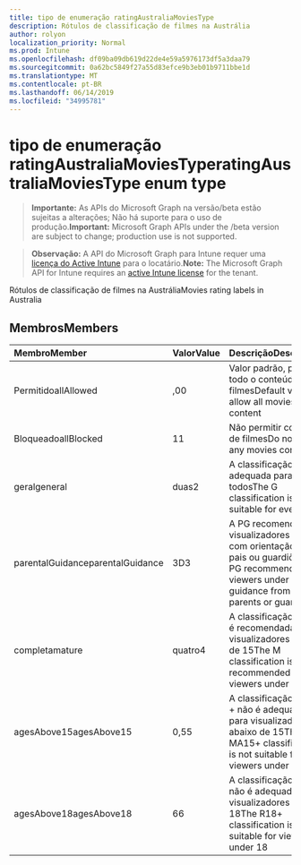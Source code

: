 ```yaml
---
title: tipo de enumeração ratingAustraliaMoviesType
description: Rótulos de classificação de filmes na Austrália
author: rolyon
localization_priority: Normal
ms.prod: Intune
ms.openlocfilehash: df09ba09db619d22de4e59a5976173df5a3daa79
ms.sourcegitcommit: 0a62bc5849f27a55d83efce9b3eb01b9711bbe1d
ms.translationtype: MT
ms.contentlocale: pt-BR
ms.lasthandoff: 06/14/2019
ms.locfileid: "34995781"
---
```

# <a name="ratingaustraliamoviestype-enum-type"></a><span data-ttu-id="9a757-103">tipo de enumeração ratingAustraliaMoviesType</span><span class="sxs-lookup"><span data-stu-id="9a757-103">ratingAustraliaMoviesType enum type</span></span>

> <span data-ttu-id="9a757-104">**Importante:** As APIs do Microsoft Graph na versão/beta estão sujeitas a alterações; Não há suporte para o uso de produção.</span><span class="sxs-lookup"><span data-stu-id="9a757-104">**Important:** Microsoft Graph APIs under the /beta version are subject to change; production use is not supported.</span></span>

> <span data-ttu-id="9a757-105">**Observação:** A API do Microsoft Graph para Intune requer uma [licença do Active Intune](https://go.microsoft.com/fwlink/?linkid=839381) para o locatário.</span><span class="sxs-lookup"><span data-stu-id="9a757-105">**Note:** The Microsoft Graph API for Intune requires an [active Intune license](https://go.microsoft.com/fwlink/?linkid=839381) for the tenant.</span></span>

<span data-ttu-id="9a757-106">Rótulos de classificação de filmes na Austrália</span><span class="sxs-lookup"><span data-stu-id="9a757-106">Movies rating labels in Australia</span></span>

## <a name="members"></a><span data-ttu-id="9a757-107">Membros</span><span class="sxs-lookup"><span data-stu-id="9a757-107">Members</span></span>
|<span data-ttu-id="9a757-108">Membro</span><span class="sxs-lookup"><span data-stu-id="9a757-108">Member</span></span>|<span data-ttu-id="9a757-109">Valor</span><span class="sxs-lookup"><span data-stu-id="9a757-109">Value</span></span>|<span data-ttu-id="9a757-110">Descrição</span><span class="sxs-lookup"><span data-stu-id="9a757-110">Description</span></span>|
|:---|:---|:---|
|<span data-ttu-id="9a757-111">Permitido</span><span class="sxs-lookup"><span data-stu-id="9a757-111">allAllowed</span></span>|<span data-ttu-id="9a757-112">,0</span><span class="sxs-lookup"><span data-stu-id="9a757-112">0</span></span>|<span data-ttu-id="9a757-113">Valor padrão, permitir todo o conteúdo de filmes</span><span class="sxs-lookup"><span data-stu-id="9a757-113">Default value, allow all movies content</span></span>|
|<span data-ttu-id="9a757-114">Bloqueado</span><span class="sxs-lookup"><span data-stu-id="9a757-114">allBlocked</span></span>|<span data-ttu-id="9a757-115">1</span><span class="sxs-lookup"><span data-stu-id="9a757-115">1</span></span>|<span data-ttu-id="9a757-116">Não permitir conteúdo de filmes</span><span class="sxs-lookup"><span data-stu-id="9a757-116">Do not allow any movies content</span></span>|
|<span data-ttu-id="9a757-117">geral</span><span class="sxs-lookup"><span data-stu-id="9a757-117">general</span></span>|<span data-ttu-id="9a757-118">duas</span><span class="sxs-lookup"><span data-stu-id="9a757-118">2</span></span>|<span data-ttu-id="9a757-119">A classificação G é adequada para todos</span><span class="sxs-lookup"><span data-stu-id="9a757-119">The G classification is suitable for everyone</span></span>|
|<span data-ttu-id="9a757-120">parentalGuidance</span><span class="sxs-lookup"><span data-stu-id="9a757-120">parentalGuidance</span></span>|<span data-ttu-id="9a757-121">3D</span><span class="sxs-lookup"><span data-stu-id="9a757-121">3</span></span>|<span data-ttu-id="9a757-122">A PG recomenda visualizadores em 15 com orientação de pais ou guardiões</span><span class="sxs-lookup"><span data-stu-id="9a757-122">The PG recommends viewers under 15 with guidance from parents or guardians</span></span>|
|<span data-ttu-id="9a757-123">completa</span><span class="sxs-lookup"><span data-stu-id="9a757-123">mature</span></span>|<span data-ttu-id="9a757-124">quatro</span><span class="sxs-lookup"><span data-stu-id="9a757-124">4</span></span>|<span data-ttu-id="9a757-125">A classificação M não é recomendada para visualizadores abaixo de 15</span><span class="sxs-lookup"><span data-stu-id="9a757-125">The M classification is not recommended for viewers under 15</span></span>|
|<span data-ttu-id="9a757-126">agesAbove15</span><span class="sxs-lookup"><span data-stu-id="9a757-126">agesAbove15</span></span>|<span data-ttu-id="9a757-127">0,5</span><span class="sxs-lookup"><span data-stu-id="9a757-127">5</span></span>|<span data-ttu-id="9a757-128">A classificação MA15 + não é adequada para visualizadores abaixo de 15</span><span class="sxs-lookup"><span data-stu-id="9a757-128">The MA15+ classification is not suitable for viewers under 15</span></span>|
|<span data-ttu-id="9a757-129">agesAbove18</span><span class="sxs-lookup"><span data-stu-id="9a757-129">agesAbove18</span></span>|<span data-ttu-id="9a757-130">6</span><span class="sxs-lookup"><span data-stu-id="9a757-130">6</span></span>|<span data-ttu-id="9a757-131">A classificação R18 + não é adequada para visualizadores em 18</span><span class="sxs-lookup"><span data-stu-id="9a757-131">The R18+ classification is not suitable for viewers under 18</span></span>|





